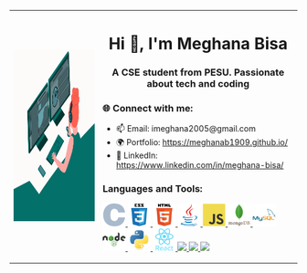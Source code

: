 <table>
  <tr>
    <td><img style="height: 300px; width: 600px;" src="https://raw.githubusercontent.com/Meghanab1909/Meghanab1909/main/github.gif" /></td>
    <td>
      <h1 align="center">Hi 👋, I'm Meghana Bisa</h1>
      <h3 align="center">A CSE student from PESU. Passionate about tech and coding</h3>
  <h3 align="left">🌐 Connect with me: </h3>
<p align="left">
  <ul>
    <li>📫 Email: imeghana2005@gmail.com  </li>
    <li>🌍 Portfolio: <a href = "https://meghanab1909.github.io/">https://meghanab1909.github.io/</a></li>
    <li>🔵 LinkedIn: <a href = "https://www.linkedin.com/in/meghana-bisa/">https://www.linkedin.com/in/meghana-bisa/</a></li>
  </ul>
</p>
      <h3 align="left">Languages and Tools:</h3>
<p align="left"> <a href="https://www.cprogramming.com/" target="_blank" rel="noreferrer"> <img src="https://raw.githubusercontent.com/devicons/devicon/master/icons/c/c-original.svg" alt="c" width="40" height="40"/> </a> <a href="https://www.w3schools.com/css/" target="_blank" rel="noreferrer"> <img src="https://raw.githubusercontent.com/devicons/devicon/master/icons/css3/css3-original-wordmark.svg" alt="css3" width="40" height="40"/> </a> <a href="https://www.w3.org/html/" target="_blank" rel="noreferrer"> <img src="https://raw.githubusercontent.com/devicons/devicon/master/icons/html5/html5-original-wordmark.svg" alt="html5" width="40" height="40"/> </a> <a href="https://www.java.com" target="_blank" rel="noreferrer"> <img src="https://raw.githubusercontent.com/devicons/devicon/master/icons/java/java-original.svg" alt="java" width="40" height="40"/> </a> <a href="https://developer.mozilla.org/en-US/docs/Web/JavaScript" target="_blank" rel="noreferrer"> <img src="https://raw.githubusercontent.com/devicons/devicon/master/icons/javascript/javascript-original.svg" alt="javascript" width="40" height="40"/> </a> <a href="https://www.mongodb.com/" target="_blank" rel="noreferrer"> <img src="https://raw.githubusercontent.com/devicons/devicon/master/icons/mongodb/mongodb-original-wordmark.svg" alt="mongodb" width="40" height="40"/> </a> <a href="https://www.mysql.com/" target="_blank" rel="noreferrer"> <img src="https://raw.githubusercontent.com/devicons/devicon/master/icons/mysql/mysql-original-wordmark.svg" alt="mysql" width="40" height="40"/> </a> <a href="https://nodejs.org" target="_blank" rel="noreferrer"> <img src="https://raw.githubusercontent.com/devicons/devicon/master/icons/nodejs/nodejs-original-wordmark.svg" alt="nodejs" width="40" height="40"/> </a> <a href="https://www.python.org" target="_blank" rel="noreferrer"> <img src="https://raw.githubusercontent.com/devicons/devicon/master/icons/python/python-original.svg" alt="python" width="40" height="40"/> </a> <a href="https://reactjs.org/" target="_blank" rel="noreferrer"> <img src="https://raw.githubusercontent.com/devicons/devicon/master/icons/react/react-original-wordmark.svg" alt="react" width="40" height="40"/> <img src = "https://img.shields.io/badge/ARM%20Assembly-233148?style=flat&logo=arm&logoColor=white" /> <img src = "https://img.shields.io/badge/Socket%20Programming-007ACC?style=flat&logo=socketdotio&logoColor=white" /> <img src = "https://img.shields.io/badge/Cisco%20Packet%20Tracer-1BA0D7?style=flat&logo=cisco&logoColor=white" />
</p>
    </td>
  </tr>
</table>

